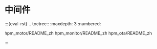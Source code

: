# 中间件

:::{eval-rst}
.. toctree::
   :maxdepth: 3
   :numbered:

   hpm_motor/README_zh
   hpm_monitor/README_zh
   hpm_ota/README_zh

:::
